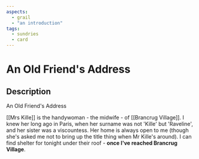 ```yaml
---
aspects:
  - grail
  - "an introduction"
tags:
  - sundries
  - card
---
```

# An Old Friend's Address
## Description
An Old Friend's Address

[[Mrs Kille]] is the handywoman - the midwife - of [[Brancrug Village]]. I knew her long ago in Paris, when her surname was not 'Kille' but 'Raveline', and her sister was a viscountess. Her home is always open to me (though she's asked me not to bring up the title thing when Mr Kille's around).  I can find shelter for tonight under their roof  - <b>once I've reached Brancrug Village</b>. 